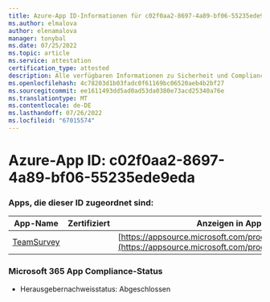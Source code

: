 ```yaml
---
title: Azure-App ID-Informationen für c02f0aa2-8697-4a89-bf06-55235ede9eda
ms.author: elmalova
author: elenamalova
manager: tonybal
ms.date: 07/25/2022
ms.topic: article
ms.service: attestation
certification_type: attested
description: Alle verfügbaren Informationen zu Sicherheit und Compliance für c02f0aa2-8697-4a89-bf06-55235ede9eda.
ms.openlocfilehash: 4c78203d1b03fadc0f61169bc06520aeb4b2bf27
ms.sourcegitcommit: ee1611493dd5ad0ad53da0380e73acd25340a76e
ms.translationtype: MT
ms.contentlocale: de-DE
ms.lasthandoff: 07/26/2022
ms.locfileid: "67015574"
---
```

# <a name="azure-app-id-c02f0aa2-8697-4a89-bf06-55235ede9eda"></a>Azure-App ID: c02f0aa2-8697-4a89-bf06-55235ede9eda


### <a name="apps-associated-with-this-id"></a>Apps, die dieser ID zugeordnet sind:
| **App-Name** | **Zertifiziert** | **Anzeigen in AppSource** |
|--------------|---------------|-----------------------|
| [TeamSurvey](../forward/WA200004182.md) |  | [https://appsource.microsoft.com/product/office/WA200004182](https://appsource.microsoft.com/product/office/WA200004182) |

### <a name="microsoft-365-app-compliance-status"></a>Microsoft 365 App Compliance-Status
- Herausgebernachweisstatus: Abgeschlossen
